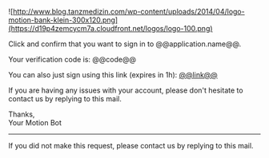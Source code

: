 ![http://www.blog.tanzmedizin.com/wp-content/uploads/2014/04/logo-motion-bank-klein-300x120.png](https://d19p4zemcycm7a.cloudfront.net/logos/logo-100.png)

Click and confirm that you want to sign in to @@application.name@@.

Your verification code is: 
@@code@@

You can also just sign using this link (expires in 1h): 
[@@link@@](@@link@@)

If you are having any issues with your account, please don't hesitate to contact us by replying to this mail.

Thanks,  
Your Motion Bot

------
If you did not make this request, please contact us by replying to this mail.
